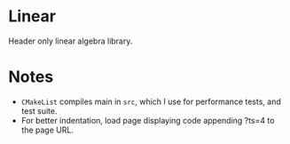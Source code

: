 # Linear
Header only linear algebra library.

# Notes

* `CMakeList` compiles main in `src`, which I use for performance tests, and test suite.
* For better indentation, load page displaying code appending ?ts=4 to the page URL.